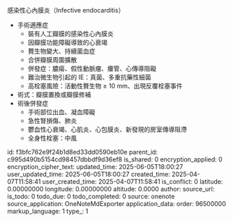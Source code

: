 感染性心內膜炎（Infective endocarditis）

- 手術適應症
  - 裝有人工瓣膜的感染性心內膜炎
  - 因瓣膜功能障礙導致的心衰竭
  - 贅生物變大、持續菌血症
  - 合併瓣膜周圍擴散
  - 併發症：膿瘍、假性動脈瘤、瘻管、心傳導阻礙
  - 難治微生物引起的 IE：真菌、多重抗藥性細菌
  - 高栓塞風險：活動性贅生物 ≥ 10 mm、出現反覆栓塞事件
- 術式：瓣膜置換或瓣膜修補
- 術後併發症
  - 手術部位出血、凝血障礙
  - 急性腎損傷、肺炎
  - 鬱血性心衰竭、心肌炎、心包膜炎、新發現的房室傳導阻滯
  - 全身性栓塞：中風


id: f3bfc762e9f24b1d8ed33dd0590eb10e
parent_id: c995d490b5154cd98457dbbdf9d36ef8
is_shared: 0
encryption_applied: 0
encryption_cipher_text: 
updated_time: 2025-06-05T18:00:27
user_updated_time: 2025-06-05T18:00:27
created_time: 2025-04-07T11:58:41
user_created_time: 2025-04-07T11:58:41
is_conflict: 0
latitude: 0.00000000
longitude: 0.00000000
altitude: 0.0000
author: 
source_url: 
is_todo: 0
todo_due: 0
todo_completed: 0
source: onenote
source_application: OneNoteMdExporter
application_data: 
order: 96500000
markup_language: 1
type_: 1
